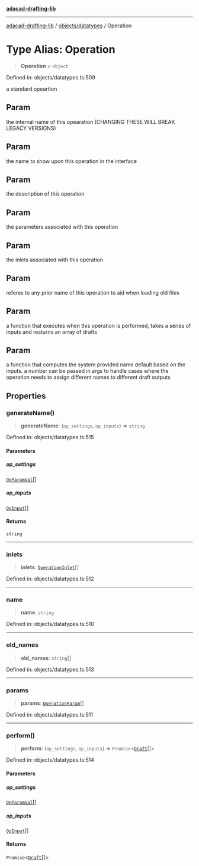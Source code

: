 [**adacad-drafting-lib**](../../../README.md)

***

[adacad-drafting-lib](../../../modules.md) / [objects/datatypes](../README.md) / Operation

# Type Alias: Operation

> **Operation** = `object`

Defined in: objects/datatypes.ts:509

a standard opeartion

## Param

the internal name of this opearation (CHANGING THESE WILL BREAK LEGACY VERSIONS)

## Param

the name to show upon this operation in the interface

## Param

the description of this operation

## Param

the parameters associated with this operation

## Param

the inlets associated with this operation

## Param

referes to any prior name of this operation to aid when loading old files

## Param

a function that executes when this operation is performed, takes a series of inputs and resturns an array of drafts

## Param

a function that computes the system provided name default based on the inputs. a number can be passed in args to handle cases where the operation needs to assign different names to different draft outputs

## Properties

### generateName()

> **generateName**: (`op_settings`, `op_inputs`) => `string`

Defined in: objects/datatypes.ts:515

#### Parameters

##### op\_settings

[`OpParamVal`](../interfaces/OpParamVal.md)[]

##### op\_inputs

[`OpInput`](../interfaces/OpInput.md)[]

#### Returns

`string`

***

### inlets

> **inlets**: [`OperationInlet`](OperationInlet.md)[]

Defined in: objects/datatypes.ts:512

***

### name

> **name**: `string`

Defined in: objects/datatypes.ts:510

***

### old\_names

> **old\_names**: `string`[]

Defined in: objects/datatypes.ts:513

***

### params

> **params**: [`OperationParam`](OperationParam.md)[]

Defined in: objects/datatypes.ts:511

***

### perform()

> **perform**: (`op_settings`, `op_inputs`) => `Promise`\<[`Draft`](../interfaces/Draft.md)[]\>

Defined in: objects/datatypes.ts:514

#### Parameters

##### op\_settings

[`OpParamVal`](../interfaces/OpParamVal.md)[]

##### op\_inputs

[`OpInput`](../interfaces/OpInput.md)[]

#### Returns

`Promise`\<[`Draft`](../interfaces/Draft.md)[]\>
